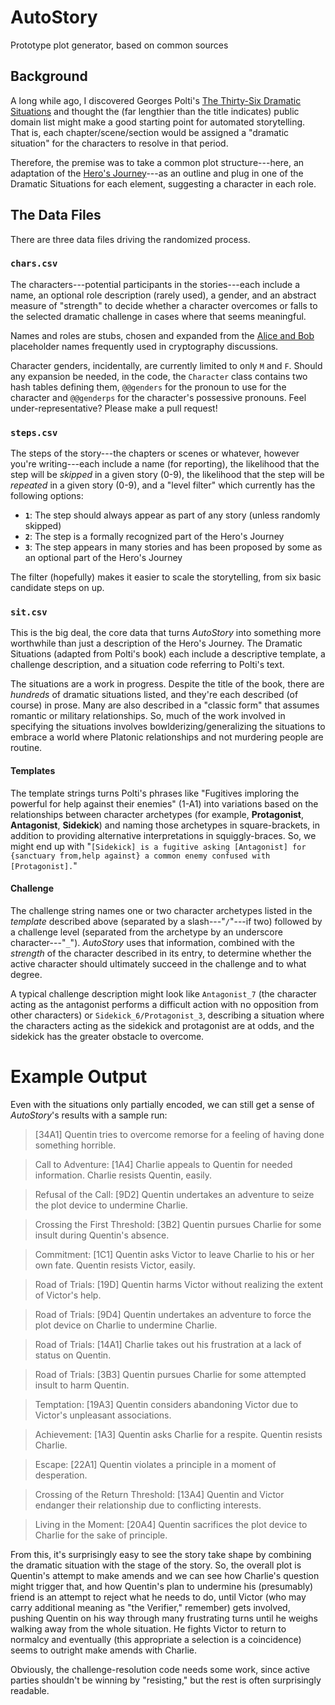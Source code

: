 # AutoStory
Prototype plot generator, based on common sources

## Background

A long while ago, I discovered Georges Polti's [The Thirty-Six Dramatic Situations](https://en.wikipedia.org/wiki/The_Thirty-Six_Dramatic_Situations) and thought the (far lengthier than the title indicates) public domain list might make a good starting point for automated storytelling.  That is, each chapter/scene/section would be assigned a "dramatic situation" for the characters to resolve in that period.

Therefore, the premise was to take a common plot structure---here, an adaptation of the [Hero's Journey](https://en.wikipedia.org/wiki/Hero%27s_journey)---as an outline and plug in one of the Dramatic Situations for each element, suggesting a character in each role.

## The Data Files

There are three data files driving the randomized process.

### `chars.csv`

The characters---potential participants in the stories---each include a name, an optional role description (rarely used), a gender, and an abstract measure of "strength" to decide whether a character overcomes or falls to the selected dramatic challenge in cases where that seems meaningful.

Names and roles are stubs, chosen and expanded from the [Alice and Bob](https://en.wikipedia.org/wiki/Alice_and_Bob) placeholder names frequently used in cryptography discussions.

Character genders, incidentally, are currently limited to only `M` and `F`.  Should any expansion be needed, in the code, the `Character` class contains two hash tables defining them, `@@genders` for the pronoun to use for the character and `@@genderps` for the character's possessive pronouns.  Feel under-representative?  Please make a pull request!

### `steps.csv`

The steps of the story---the chapters or scenes or whatever, however you're writing---each include a name (for reporting), the likelihood that the step will be _skipped_ in a given story (0-9), the likelihood that the step will be _repeated_ in a given story (0-9), and a "level filter" which currently has the following options:

 - __`1`__:  The step should always appear as part of any story (unless randomly skipped)
 - __`2`__:  The step is a formally recognized part of the Hero's Journey
 - __`3`__:  The step appears in many stories and has been proposed by some as an optional part of the Hero's Journey

The filter (hopefully) makes it easier to scale the storytelling, from six basic candidate steps on up.

### `sit.csv`

This is the big deal, the core data that turns _AutoStory_ into something more worthwhile than just a description of the Hero's Journey.  The Dramatic Situations (adapted from Polti's book) each include a descriptive template, a challenge description, and a situation code referring to Polti's text.

The situations are a work in progress.  Despite the title of the book, there are _hundreds_ of dramatic situations listed, and they're each described (of course) in prose.  Many are also described in a "classic form" that assumes romantic or military relationships.  So, much of the work involved in specifying the situations involves bowlderizing/generalizing the situations to embrace a world where Platonic relationships and not murdering people are routine.

#### Templates

The template strings turns Polti's phrases like "Fugitives imploring the powerful for help against their enemies" (1-A1) into variations based on the relationships between character archetypes (for example, __Protagonist__, __Antagonist__, __Sidekick__) and naming those archetypes in square-brackets, in addition to providing alternative interpretations in squiggly-braces.  So, we might end up with "`[Sidekick] is a fugitive asking [Antagonist] for {sanctuary from,help against} a common enemy confused with [Protagonist].`"

#### Challenge

The challenge string names one or two character archetypes listed in the _template_ described above (separated by a slash---"`/`"---if two) followed by a challenge level (separated from the archetype by an underscore character---"`_`").  _AutoStory_ uses that information, combined with the _strength_ of the character described in its entry, to determine whether the active character should ultimately succeed in the challenge and to what degree.

A typical challenge description might look like `Antagonist_7` (the character acting as the antagonist performs a difficult action with no opposition from other characters) or `Sidekick_6/Protagonist_3`, describing a situation where the characters acting as the sidekick and protagonist are at odds, and the sidekick has the greater obstacle to overcome.

# Example Output

Even with the situations only partially encoded, we can still get a sense of _AutoStory_'s results with a sample run:

> [34A1] Quentin tries to overcome remorse for a feeling of having done something horrible.

> Call to Adventure:  [1A4] Charlie appeals to Quentin for needed information.  Charlie resists Quentin, easily.

> Refusal of the Call:  [9D2] Quentin undertakes an adventure to seize the plot device to undermine Charlie.

> Crossing the First Threshold:  [3B2] Quentin pursues Charlie for some insult during Quentin's absence.

> Commitment:  [1C1] Quentin asks Victor to leave Charlie to his or her own fate.  Quentin resists Victor, easily.

> Road of Trials:  [19D] Quentin harms Victor without realizing the extent of Victor's help.

> Road of Trials:  [9D4] Quentin undertakes an adventure to force the plot device on Charlie to undermine Charlie.

> Road of Trials:  [14A1] Charlie takes out his frustration at a lack of status on Quentin.

> Road of Trials:  [3B3] Quentin pursues Charlie for some attempted insult to harm Quentin.

> Temptation:  [19A3] Quentin considers abandoning Victor due to Victor's unpleasant associations.

> Achievement:  [1A3] Quentin asks Charlie for a respite.  Quentin resists Charlie.

> Escape:  [22A1] Quentin violates a principle in a moment of desperation.

> Crossing of the Return Threshold:  [13A4] Quentin and Victor endanger their relationship due to conflicting interests.

> Living in the Moment:  [20A4] Quentin sacrifices the plot device to Charlie for the sake of principle.

From this, it's surprisingly easy to see the story take shape by combining the dramatic situation with the stage of the story.  So, the overall plot is Quentin's attempt to make amends and we can see how Charlie's question might trigger that, and how Quentin's plan to undermine his (presumably) friend is an attempt to reject what he needs to do, until Victor (who may carry additional meaning as "the Verifier," remember) gets involved, pushing Quentin on his way through many frustrating turns until he weighs walking away from the whole situation.  He fights Victor to return to normalcy and eventually (this appropriate a selection is a coincidence) seems to outright make amends with Charlie.

Obviously, the challenge-resolution code needs some work, since active parties shouldn't be winning by "resisting," but the rest is often surprisingly readable.

